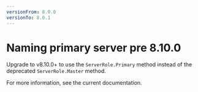 ```yaml
---
versionFrom: 8.0.0
versionTo: 8.0.1
---
```


# Naming primary server pre 8.10.0

Upgrade to v8.10.0+ to use the `ServerRole.Primary` method instead of the deprecated `ServerRole.Master` method.

For more information, see the current documentation.
